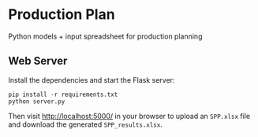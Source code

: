# Production Plan

Python models + input spreadsheet for production planning

## Web Server

Install the dependencies and start the Flask server:

```
pip install -r requirements.txt
python server.py
```

Then visit [http://localhost:5000/](http://localhost:5000/) in your browser to upload
an `SPP.xlsx` file and download the generated `SPP_results.xlsx`.

